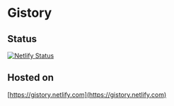 # Gistory

## Status

[![Netlify Status](https://api.netlify.com/api/v1/badges/94e8bd2b-6e40-4ed2-bf6c-eb83286f6dc4/deploy-status)](https://app.netlify.com/sites/gistory/deploys)

## Hosted on

[https://gistory.netlify.com](https://gistory.netlify.com)
